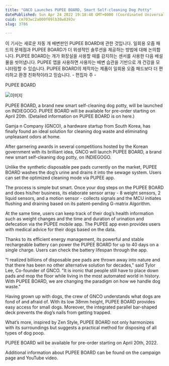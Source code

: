 ```yaml
---
title: "GNCO Launches PUPEE BOARD, Smart Self-cleaning Dog Potty"
datePublished: Sun Apr 24 2022 19:18:48 GMT+0000 (Coordinated Universal Time)
cuid: cm703wc2a000f09lb38w8393v
slug: 3786

---
```



이 기사는 새로운 자동 개 배변판인 PUPEE BOARD에 관한 것입니다. 일회용 오줌 패드의 문제점과 PUPEE BOARD가 더 위생적인 솔루션을 제공하는 방법에 대해 논의합니다. PUPEE BOARD는 개가 화장실을 사용할 때를 감지하는 센서를 사용한 다음 배설물을 씻어냅니다. PUPEE 앱을 사용하면 사용자는 배변 습관을 기반으로 개 건강을 모니터링할 수 있습니다. PUPEE BOARD의 제작자는 제품이 일회용 오줌 패드보다 더 편리하고 환경 친화적이라고 믿습니다. - 편집자 주 -

PUPEE BOARD

![이미지](https://cdn.hashnode.com/res/hashnode/image/upload/v1739255631460/797de4bf-31fb-4a33-b7e0-d914251595ff.jpeg)

PUPEE BOARD, a brand new smart self-cleaning dog potty, will be launched on INDIEGOGO. PUPEE BOARD will be available for pre-order starting on April 20th. (Detailed information on PUPEE BOARD is on here.)

Gamja n Company (GNCO), a hardware startup from South Korea, has finally found an ideal solution for cleaning dog waste and eliminating unpleasant odors at home.

After garnering awards in several competitions hosted by the Korean government with its brilliant idea, GNCO will launch PUPEE BOARD, a brand new smart self-cleaning dog potty, on INDIEGOGO.

Unlike the synthetic disposable pee pads currently on the market, PUPEE BOARD washes the dog’s urine and drains it into the sewage system. Users can set the optimized cleaning mode via PUPEE app.

The process is simple but smart. Once your dog steps on the PUPEE BOARD and does his/her business, its elaborate sensor array - 8 weight sensors, 2 liquid sensors, and a motion sensor - collects signals and the MCU initiates flushing and draining based on its patent-pending G-matrix Algorithm.

At the same time, users can keep track of their dog’s health information such as weight changes and the time and duration of urination and defecation via the PUPEE mobile app. The PUPEE app even provides users with medical advice for their dogs based on the data.

Thanks to its efficient energy management, its powerful and stable rechargeable battery can power the PUPEE BOARD for up to 40 days on a single charge. Users can check the battery lifespan through the app.

"I realized billions of disposable pee pads are thrown away into nature and that there has been no other alternative solution for decades," said Tylor Lee, Co-founder of GNCO. "It is ironic that people still have to place down pads and mop the floor while living in the most automated world in history. With PUPEE BOARD, we are changing the paradigm on how we handle dog waste."

Having grown up with dogs, the crew of GNCO understands what dogs are fond of and afraid of. With its low 38mm height, PUPEE BOARD provides easy access for small dogs. Moreover, the integrated parallel bar-shaped deck prevents the dog’s nails from getting trapped.

What’s more, inspired by Zen Style, PUPEE BOARD not only harmonizes with its surroundings but suggests a practical method for disposing of all types of dog poop.

PUPEE BOARD will be available for pre-order starting on April 20th, 2022.

Additional information about PUPEE BOARD can be found on the campaign page and YouTube video.